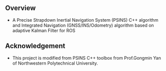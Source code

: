 ## Overview

  - A Precise Strapdown Inertial Navigation System (PSINS) C++ algorithm and Integrated Navigation (GNSS/INS/Odometry) algorithm based on adaptive Kalman Filter for ROS

## Acknowledgement

  - This project is modified from PSINS C++ toolbox from Prof.Gongmin Yan of Northwestern Polytechnical University.
